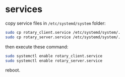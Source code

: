 # services

copy service files in `/etc/systemd/system` folder:

```bash
sudo cp rotary_client.service /etc/systemd/system/.
sudo cp rotary_server.service /etc/systemd/system/.
```

then execute these command:

```bash
sudo systemctl enable rotary_client.service
sudo systemctl enable rotary_server.service
```

reboot.
